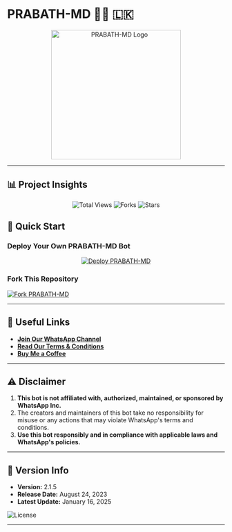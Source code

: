 # PRABATH-MD 👨‍💻 🇱🇰    

<p align="center">  
  <a href="https://i.postimg.cc/8zRCGdNT/IMG-20250602-WA0030.jpg">
    <img alt="PRABATH-MD Logo" src="https://i.postimg.cc/8zRCGdNT/IMG-20250602-WA0030.jpg" width="300">
  </a>  
</p>  

---

## 📊 Project Insights  

<p align="center">  
  <img src="https://hits.seeyoufarm.com/api/count/incr/badge.svg?url=https%3A%2F%2Fgithub.com%2FprabathLK%2Fprabath-?ulti-device&count_bg=%2379C83D&title_bg=%23555555&icon=gitpod.svg&icon_color=%23E7E7E7&title=Views&edge_flat=false" alt="Total Views">  
  <img src="https://img.shields.io/github/forks/prabathLK/prabath-multi-device?label=Forks&style=social" alt="Forks">  
  <img src="https://img.shields.io/github/stars/prabathLK/prabath-multi-device?style=social" alt="Stars">  
</p>  


## 🚀 Quick Start  

### Deploy Your Own **PRABATH-MD Bot**  

<p align="center">  
  <a href="https://www.prabath-md-official-web.com/">  
    <img src="https://img.shields.io/badge/DEPLOY-CLICK%20HERE-brightgreen?style=for-the-badge&logo=whatsapp" alt="Deploy PRABATH-MD">  
  </a>  
</p>  

### Fork This Repository  

[![Fork PRABATH-MD](https://img.shields.io/badge/FORK%20-PRABATH%20MD-white?style=for-the-badge)](https://github.com/prabathLK/prabath-multi-device/fork)  

---

## 📎 Useful Links  

- **[Join Our WhatsApp Channel](https://whatsapp.com/channel/0029Va5dJKyJpe8oqDXUjI3x)**  
- **[Read Our Terms & Conditions](https://prabath-md-terms-and-rules.vercel.app/)**  
- **[Buy Me a Coffee](https://www.buymeacoffee.com/PrabathKumara)**  

---

## ⚠️ Disclaimer  

1. **This bot is not affiliated with, authorized, maintained, or sponsored by WhatsApp Inc.**  
2. The creators and maintainers of this bot take no responsibility for misuse or any actions that may violate WhatsApp's terms and conditions.  
3. **Use this bot responsibly and in compliance with applicable laws and WhatsApp's policies.**  

---

## 📅 Version Info  

- **Version:** 2.1.5  
- **Release Date:** August 24, 2023  
- **Latest Update:** January 16, 2025  

![License](https://img.shields.io/github/license/prabathLK/prabath-multi-device?color=green&label=License&style=plastic)

---
